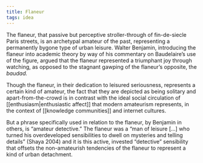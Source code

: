 ```yaml
---
title: Flaneur
tags: idea
---
```


The flaneur, that passive but perceptive stroller-through of fin-de-siecle Paris streets, is an archetypal amateur of the past, representing a permanently bygone type of urban leisure. Walter Benjamin, introducing the flaneur into academic theory by way of his commentary on Baudelaire’s use of the figure, argued that the flaneur represented a triumphant joy through watching, as opposed to the stagnant gawping of the flaneur’s opposite, the *baudad.*

Though the flaneur, in their dedication to leisured seriousness, represents a certain kind of amateur, the fact that they are depicted as being solitary and apart-from-the-crowd is in contrast with the ideal social circulation of [[enthusiasm|enthusiastic affect]] that modern amateurism represents, in the context of [[knowledge communities]] and internet cultures. 

But a phrase specifically used in relation to the flaneur, by Benjamin in others, is “amateur detective.” The flaneur was a “man of leisure […] who turned his overdeveloped sensibilities to dwell on mysteries and telling details” (Shaya 2004) and it is this active, invested “detective” sensibility that offsets the non-amateurish tendencies of the flaneur to represent a kind of urban detachment.